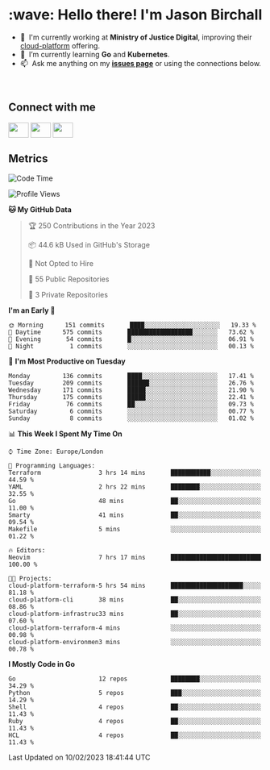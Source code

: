 <h1 align="left" id="jason-title">:wave: Hello there! I'm Jason Birchall</h1>

- :office: &nbsp;I'm currently working at **Ministry of Justice Digital**, improving their [cloud-platform](https://github.com/ministryofjustice/cloud-platform) offering.
- :seedling: &nbsp;I’m currently learning **Go** and **Kubernetes**.
- :mailbox: &nbsp;Ask me anything on my **[issues page]** or using the connections below.


<br>

<h2>Connect with me</h2>
<p>
<a href="https://twitter.com/jsonBirchall" target="blank"><img align="center" src="https://cdn.jsdelivr.net/npm/simple-icons@3.0.1/icons/twitter.svg" alt="" height="30" width="40" /></a>
<a href="https://keybase.io/json0" target="blank"><img align="center" src="https://cdn.jsdelivr.net/npm/simple-icons@3.0.1/icons/keybase.svg" alt="" height="30" width="40" /></a>
<a href="https://www.reddit.com/user/kakorate" target="blank"><img align="center" src="https://cdn.jsdelivr.net/npm/simple-icons@3.0.1/icons/reddit.svg" alt="" height="30" width="40" /></a>
</p>

<h2>Metrics</h2>

<!--START_SECTION:waka-->
![Code Time](http://img.shields.io/badge/Code%20Time-928%20hrs%2016%20mins-blue)

![Profile Views](http://img.shields.io/badge/Profile%20Views-1-blue)

**🐱 My GitHub Data** 

> 🏆 250 Contributions in the Year 2023
 > 
> 📦 44.6 kB Used in GitHub's Storage 
 > 
> 🚫 Not Opted to Hire
 > 
> 📜 55 Public Repositories 
 > 
> 🔑 3 Private Repositories  
 > 
**I'm an Early 🐤** 

```text
🌞 Morning      151 commits       ████░░░░░░░░░░░░░░░░░░░░░   19.33 % 
🌆 Daytime      575 commits       ██████████████████░░░░░░░   73.62 % 
🌃 Evening       54 commits       █░░░░░░░░░░░░░░░░░░░░░░░░   06.91 % 
🌙 Night          1 commits       ░░░░░░░░░░░░░░░░░░░░░░░░░   00.13 % 

```
📅 **I'm Most Productive on Tuesday** 

```text
Monday         136 commits       ████░░░░░░░░░░░░░░░░░░░░░   17.41 % 
Tuesday        209 commits       ██████░░░░░░░░░░░░░░░░░░░   26.76 % 
Wednesday      171 commits       █████░░░░░░░░░░░░░░░░░░░░   21.90 % 
Thursday       175 commits       █████░░░░░░░░░░░░░░░░░░░░   22.41 % 
Friday          76 commits       ██░░░░░░░░░░░░░░░░░░░░░░░   09.73 % 
Saturday         6 commits       ░░░░░░░░░░░░░░░░░░░░░░░░░   00.77 % 
Sunday           8 commits       ░░░░░░░░░░░░░░░░░░░░░░░░░   01.02 % 

```


📊 **This Week I Spent My Time On** 

```text
⌚︎ Time Zone: Europe/London

💬 Programming Languages: 
Terraform                3 hrs 14 mins       ███████████░░░░░░░░░░░░░░   44.59 % 
YAML                     2 hrs 22 mins       ████████░░░░░░░░░░░░░░░░░   32.55 % 
Go                       48 mins             ██░░░░░░░░░░░░░░░░░░░░░░░   11.00 % 
Smarty                   41 mins             ██░░░░░░░░░░░░░░░░░░░░░░░   09.54 % 
Makefile                 5 mins              ░░░░░░░░░░░░░░░░░░░░░░░░░   01.22 % 

🔥 Editors: 
Neovim                   7 hrs 17 mins       █████████████████████████   100.00 % 

🐱‍💻 Projects: 
cloud-platform-terraform-5 hrs 54 mins       ████████████████████░░░░░   81.18 % 
cloud-platform-cli       38 mins             ██░░░░░░░░░░░░░░░░░░░░░░░   08.86 % 
cloud-platform-infrastruc33 mins             ██░░░░░░░░░░░░░░░░░░░░░░░   07.60 % 
cloud-platform-terraform-4 mins              ░░░░░░░░░░░░░░░░░░░░░░░░░   00.98 % 
cloud-platform-environmen3 mins              ░░░░░░░░░░░░░░░░░░░░░░░░░   00.78 % 

```

**I Mostly Code in Go** 

```text
Go                       12 repos            ████████░░░░░░░░░░░░░░░░░   34.29 % 
Python                   5 repos             ███░░░░░░░░░░░░░░░░░░░░░░   14.29 % 
Shell                    4 repos             ██░░░░░░░░░░░░░░░░░░░░░░░   11.43 % 
Ruby                     4 repos             ██░░░░░░░░░░░░░░░░░░░░░░░   11.43 % 
HCL                      4 repos             ██░░░░░░░░░░░░░░░░░░░░░░░   11.43 % 

```



 Last Updated on 10/02/2023 18:41:44 UTC
<!--END_SECTION:waka-->

<!-- links -->

[issues page]: https://github.com/jasonBirchall/jasonBirchall/issues "jasonBirchall/issues"
